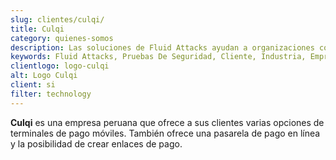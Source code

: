 ```yaml
---
slug: clientes/culqi/
title: Culqi
category: quienes-somos
description: Las soluciones de Fluid Attacks ayudan a organizaciones como Culqi a identificar vulnerabilidades de seguridad en sus sistemas y gestionar sus superficies de ataque.
keywords: Fluid Attacks, Pruebas De Seguridad, Cliente, Industria, Empresa, Organizacion, Pentesting, Hacking Etico, Culqi
clientlogo: logo-culqi
alt: Logo Culqi
client: si
filter: technology
---
```


**Culqi** es una empresa peruana
que ofrece a sus clientes varias opciones
de terminales de pago móviles.
También ofrece una pasarela de pago en línea
y la posibilidad de crear enlaces de pago.
